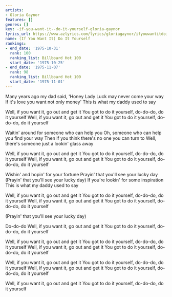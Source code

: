 ```yaml
---
artists:
- Gloria Gaynor
features: []
genres: []
key: -if-you-want-it--do-it-yourself-gloria-gaynor
lyrics_url: https://www.azlyrics.com/lyrics/gloriagaynor/ifyouwantitdoityourself.html
name: (If You Want It) Do It Yourself
rankings:
- end_date: '1975-10-31'
  rank: 100
  ranking_list: Billboard Hot 100
  start_date: '1975-10-25'
- end_date: '1975-11-07'
  rank: 98
  ranking_list: Billboard Hot 100
  start_date: '1975-11-01'
---
```


Many years ago my dad said, 'Honey 
Lady Luck may never come your way 
If it's love you want not only money' 
This is what my daddy used to say 

Well, if you want it, go out and get it
You got to do it yourself, do-do-do, do it yourself 
Well, if you want it, go out and get it 
You got to do it yourself, do-do-do, do it yourself 

Waitin' around for someone who can help you 
Oh, someone who can help you find your way 
Then if you think there's no one you can turn to 
Well, there's someone just a lookin' glass away 

Well, if you want it, go out and get it 
You got to do it yourself, do-do-do, do it yourself 
Well, if you want it, go out and get it 
You got to do it yourself, do-do-do, do it yourself 

Wishin' and hopin' for your fortune 
Prayin' that you'll see your lucky day 
(Prayin' that you'll see your lucky day)
If you're lookin' for some inspiration 
This is what my daddy used to say 

Well, if you want it, go out and get it 
You got to do it yourself, do-do-do, do it yourself 
Well, if you want it, go out and get it 
You got to do it yourself, do-do-do, do it yourself 

(Prayin' that you'll see your lucky day)

Do-do-do 
Well, if you want it, go out and get it 
You got to do it yourself, do-do-do, do it yourself 

Well, if you want it, go out and get it 
You got to do it yourself, do-do-do, do it yourself 
Well, if you want it, go out and get it 
You got to do it yourself, do-do-do, do it yourself 

Well, if you want it, go out and get it 
You got to do it yourself, do-do-do, do it yourself 
Well, if you want it, go out and get it 
You got to do it yourself, do-do-do, do it yourself 

Well, if you want it, go out and get it 
You got to do it yourself, do-do-do, do it yourself



